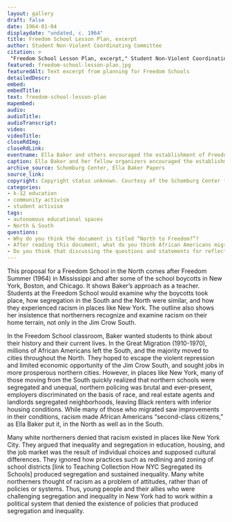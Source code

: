 ```yaml
--- 
layout: gallery
draft: false
date: 1964-01-04
displaydate: "undated, c. 1964"
title: Freedom School Lesson Plan, excerpt
author: Student Non-Violent Coordinating Committee
citation: >
 "Freedom School Lesson Plan, excerpt," Student Non-Violent Coordinating Committee, in New York City Civil Rights History Project, Accessed: [Month Day, Year], https://nyccivilrightshistory.org/gallery/freedom-school-lesson-plan.
featured: freedom-school-lesson-plan.jpg
featuredAlt: Text excerpt from planning for Freedom Schools
detailedDescr: 
embed: 
embedTitle: 
text: freedom-school-lesson-plan
mapembed: 
audio: 
audioTitle: 
audioTranscript: 
video: 
videoTitle: 
closeRdImg: 
closeRdLink: 
eventname: Ella Baker and others encouraged the establishment of Freedom Schools in the North.
caption: Ella Baker and her fellow organizers encouraged the establishment of Freedom Schools in the North. Freedom Schools were learning spaces outside of traditional schools. Baker thought they could help young people to analyze racism and power and its impact on schools and youth. This page captures planning for one Freedom School and its activities. 
archive_source: Schomburg Center, Ella Baker Papers
source_link: 
copyright: Copyright status unknown. Courtesy of the Schomburg Center for Research in Black Culture.
categories: 
- k-12 education
- community activism
- student activism
tags: 
- autonomous educational spaces
- North & South
questions: 
- Why do you think the document is titled “North to Freedom?”? 
- After reading this document, what do you think African Americans migrating from the South to the North found when they arrived there? What different forms did racism take in the North? 
- Do you think that discussing the questions and statements for reflection on this page would prepare Black youth in the North to challenge racism, from white northern liberals and others?
--- 
```


This proposal for a Freedom School in the North comes after Freedom Summer (1964) in Mississippi and after some of the school boycotts in New York, Boston, and Chicago. It shows Baker’s approach as a teacher. Students at the Freedom School would examine why the boycotts took place, how segregation in the South and the North were similar, and how they experienced racism in places like New York. The outline also shows her insistence that northerners recognize and examine racism on their home terrain, not only in the Jim Crow South.

In the Freedom School classroom, Baker wanted students to think about their history and their current lives. In the Great Migration (1910-1970), millions of African Americans left the South, and the majority moved to cities throughout the North. They hoped to escape the violent repression and limited economic opportunity of the Jim Crow South, and sought jobs in more prosperous northern cities. However, in places like New York, many of those moving from the South quickly realized that northern schools were segregated and unequal, northern policing was brutal and ever-present, employers discriminated on the basis of race, and real estate agents and landlords segregated neighborhoods, leaving Black renters with inferior housing conditions. While many of those who migrated saw improvements in their conditions, racism made African Americans “second-class citizens,” as Ella Baker put it, in the North as well as in the South.

Many white northerners denied that racism existed in places like New York City. They argued that inequality and segregation in education, housing, and the job market was the result of individual choices and supposed cultural differences. They ignored how practices such as redlining and zoning of school districts [link to Teaching Collection How NYC Segregated its Schools] produced segregation and sustained inequality. Many white northerners thought of racism as a problem of attitudes, rather than of policies or systems. Thus, young people and their allies who were challenging segregation and inequality in New York had to work within a political system that denied the existence of policies that produced segregation and inequality.
